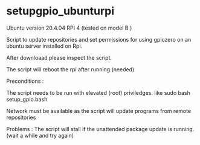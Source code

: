 # setupgpio_ubunturpi

Ubuntu version 20.4.04
RPI 4 (tested on model B )

Script to update repositories and set permissions for using gpiozero on an ubuntu server installed on Rpi.

After downloaad please inspect the script.

The script will reboot the rpi after running.(needed)




Preconditions :

  The script needs to be run with elevated (root) priviledges.
  like 
    sudo bash setup_gpio.bash
 
  Network must be available as the script will update programs from remote repositories

Problems :
  The script will stall if the unattended package update is running.(wait a while and try again)
  

  
